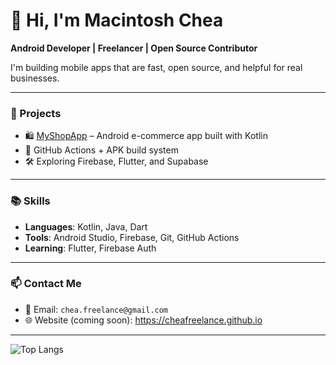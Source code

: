 # 👋 Hi, I'm Macintosh Chea
**Android Developer | Freelancer | Open Source Contributor**

I'm building mobile apps that are fast, open source, and helpful for real businesses.

---

### 🚀 Projects
- 🛍️ [MyShopApp](https://github.com/cheafreelance/cheafreelance) – Android e-commerce app built with Kotlin
- 🧪 GitHub Actions + APK build system
- 🛠️ Exploring Firebase, Flutter, and Supabase

---

### 📚 Skills
- **Languages**: Kotlin, Java, Dart
- **Tools**: Android Studio, Firebase, Git, GitHub Actions
- **Learning**: Flutter, Firebase Auth

---

### 📫 Contact Me 
- 📧 Email: `chea.freelance@gmail.com`
- 🌐 Website (coming soon): https://cheafreelance.github.io

---

![Top Langs](https://github-readme-stats.vercel.app/api/top-langs/?chealance=cheafreelance&layout=compact&theme=radical)
